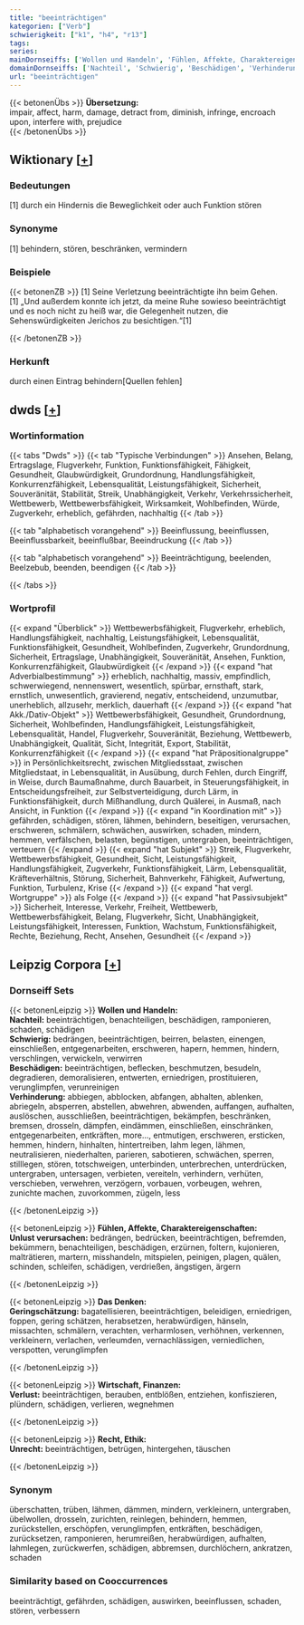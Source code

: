 ```yaml
---
title: "beeinträchtigen"
kategorien: ["Verb"]
schwierigkeit: ["k1", "h4", "r13"]
tags:
series:
mainDornseiffs: ['Wollen und Handeln', 'Fühlen, Affekte, Charaktereigenschaften', 'Das Denken', 'Wirtschaft, Finanzen', 'Recht, Ethik']
domainDornseiffs: ['Nachteil', 'Schwierig', 'Beschädigen', 'Verhinderung', 'Unlust verursachen', 'Geringschätzung', 'Verlust', 'Unrecht']
url: "beeinträchtigen"
---
```


{{< betonenÜbs >}}
**Übersetzung:**  
impair, affect, harm, damage, detract from, diminish, infringe, encroach upon, interfere with, prejudice  
{{< /betonenÜbs >}}

## Wiktionary [[+](https://de.wiktionary.org/wiki/beeinträchtigen)]

### Bedeutungen
[1] durch ein Hindernis die Beweglichkeit oder auch Funktion stören  

### Synonyme
[1] behindern, stören, beschränken, vermindern  

### Beispiele
{{< betonenZB >}}
[1] Seine Verletzung beeinträchtigte ihn beim Gehen.  
[1] „Und außerdem konnte ich jetzt, da meine Ruhe sowieso beeinträchtigt und es noch nicht zu heiß war, die Gelegenheit nutzen, die Sehenswürdigkeiten Jerichos zu besichtigen.“[1]  

{{< /betonenZB >}}
### Herkunft
durch einen Eintrag behindern[Quellen fehlen]  



## dwds [[+](https://www.dwds.de/wb/beeinträchtigen)]

### Wortinformation
{{< tabs "Dwds" >}}
{{< tab "Typische Verbindungen" >}}
Ansehen, Belang, Ertragslage, Flugverkehr, Funktion, Funktionsfähigkeit, Fähigkeit, Gesundheit, Glaubwürdigkeit, Grundordnung, Handlungsfähigkeit, Konkurrenzfähigkeit, Lebensqualität, Leistungsfähigkeit, Sicherheit, Souveränität, Stabilität, Streik, Unabhängigkeit, Verkehr, Verkehrssicherheit, Wettbewerb, Wettbewerbsfähigkeit, Wirksamkeit, Wohlbefinden, Würde, Zugverkehr, erheblich, gefährden, nachhaltig
{{< /tab >}}

{{< tab "alphabetisch vorangehend" >}}
Beeinflussung, beeinflussen, Beeinflussbarkeit, beeinflußbar, Beeindruckung
{{< /tab >}}

{{< tab "alphabetisch vorangehend" >}}
Beeinträchtigung, beelenden, Beelzebub, beenden, beendigen
{{< /tab >}}

{{< /tabs >}}

### Wortprofil
{{< expand "Überblick" >}} Wettbewerbsfähigkeit, Flugverkehr, erheblich, Handlungsfähigkeit, nachhaltig, Leistungsfähigkeit, Lebensqualität, Funktionsfähigkeit, Gesundheit, Wohlbefinden, Zugverkehr, Grundordnung, Sicherheit, Ertragslage, Unabhängigkeit, Souveränität, Ansehen, Funktion, Konkurrenzfähigkeit, Glaubwürdigkeit {{< /expand >}}
{{< expand "hat Adverbialbestimmung" >}} erheblich, nachhaltig, massiv, empfindlich, schwerwiegend, nennenswert, wesentlich, spürbar, ernsthaft, stark, ernstlich, unwesentlich, gravierend, negativ, entscheidend, unzumutbar, unerheblich, allzusehr, merklich, dauerhaft {{< /expand >}}
{{< expand "hat Akk./Dativ-Objekt" >}} Wettbewerbsfähigkeit, Gesundheit, Grundordnung, Sicherheit, Wohlbefinden, Handlungsfähigkeit, Leistungsfähigkeit, Lebensqualität, Handel, Flugverkehr, Souveränität, Beziehung, Wettbewerb, Unabhängigkeit, Qualität, Sicht, Integrität, Export, Stabilität, Konkurrenzfähigkeit {{< /expand >}}
{{< expand "hat Präpositionalgruppe" >}} in Persönlichkeitsrecht, zwischen Mitgliedsstaat, zwischen Mitgliedstaat, in Lebensqualität, in Ausübung, durch Fehlen, durch Eingriff, in Weise, durch Baumaßnahme, durch Bauarbeit, in Steuerungsfähigkeit, in Entscheidungsfreiheit, zur Selbstverteidigung, durch Lärm, in Funktionsfähigkeit, durch Mißhandlung, durch Quälerei, in Ausmaß, nach Ansicht, in Funktion {{< /expand >}}
{{< expand "in Koordination mit" >}} gefährden, schädigen, stören, lähmen, behindern, beseitigen, verursachen, erschweren, schmälern, schwächen, auswirken, schaden, mindern, hemmen, verfälschen, belasten, begünstigen, untergraben, beeinträchtigen, verteuern {{< /expand >}}
{{< expand "hat Subjekt" >}} Streik, Flugverkehr, Wettbewerbsfähigkeit, Gesundheit, Sicht, Leistungsfähigkeit, Handlungsfähigkeit, Zugverkehr, Funktionsfähigkeit, Lärm, Lebensqualität, Kräfteverhältnis, Störung, Sicherheit, Bahnverkehr, Fähigkeit, Aufwertung, Funktion, Turbulenz, Krise {{< /expand >}}
{{< expand "hat vergl. Wortgruppe" >}} als Folge {{< /expand >}}
{{< expand "hat Passivsubjekt" >}} Sicherheit, Interesse, Verkehr, Freiheit, Wettbewerb, Wettbewerbsfähigkeit, Belang, Flugverkehr, Sicht, Unabhängigkeit, Leistungsfähigkeit, Interessen, Funktion, Wachstum, Funktionsfähigkeit, Rechte, Beziehung, Recht, Ansehen, Gesundheit {{< /expand >}}

## Leipzig Corpora [[+](https://corpora.uni-leipzig.de/en/res?word=beeinträchtigen&corpusId=deu_newscrawl-public_2018)]

### Dornseiff Sets
{{< betonenLeipzig >}}
**Wollen und Handeln:**  
**Nachteil:** beeinträchtigen, benachteiligen, beschädigen, ramponieren, schaden, schädigen  
**Schwierig:** bedrängen, beeinträchtigen, beirren, belasten, einengen, einschließen, entgegenarbeiten, erschweren, hapern, hemmen, hindern, verschlingen, verwickeln, verwirren  
**Beschädigen:** beeinträchtigen, beflecken, beschmutzen, besudeln, degradieren, demoralisieren, entwerten, erniedrigen, prostituieren, verunglimpfen, verunreinigen  
**Verhinderung:** abbiegen, abblocken, abfangen, abhalten, ablenken, abriegeln, absperren, abstellen, abwehren, abwenden, auffangen, aufhalten, auslöschen, ausschließen, beeinträchtigen, bekämpfen, beschränken, bremsen, drosseln, dämpfen, eindämmen, einschließen, einschränken, entgegenarbeiten, entkräften, more..., entmutigen, erschweren, ersticken, hemmen, hindern, hinhalten, hintertreiben, lahm legen, lähmen, neutralisieren, niederhalten, parieren, sabotieren, schwächen, sperren, stilllegen, stören, totschweigen, unterbinden, unterbrechen, unterdrücken, untergraben, untersagen, verbieten, vereiteln, verhindern, verhüten, verschieben, verwehren, verzögern, vorbauen, vorbeugen, wehren, zunichte machen, zuvorkommen, zügeln, less  

{{< /betonenLeipzig >}}


{{< betonenLeipzig >}}
**Fühlen, Affekte, Charaktereigenschaften:**  
**Unlust verursachen:** bedrängen, bedrücken, beeinträchtigen, befremden, bekümmern, benachteiligen, beschädigen, erzürnen, foltern, kujonieren, malträtieren, martern, misshandeln, mitspielen, peinigen, plagen, quälen, schinden, schleifen, schädigen, verdrießen, ängstigen, ärgern  

{{< /betonenLeipzig >}}


{{< betonenLeipzig >}}
**Das Denken:**  
**Geringschätzung:** bagatellisieren, beeinträchtigen, beleidigen, erniedrigen, foppen, gering schätzen, herabsetzen, herabwürdigen, hänseln, missachten, schmälern, verachten, verharmlosen, verhöhnen, verkennen, verkleinern, verlachen, verleumden, vernachlässigen, verniedlichen, verspotten, verunglimpfen  

{{< /betonenLeipzig >}}


{{< betonenLeipzig >}}
**Wirtschaft, Finanzen:**  
**Verlust:** beeinträchtigen, berauben, entblößen, entziehen, konfiszieren, plündern, schädigen, verlieren, wegnehmen  

{{< /betonenLeipzig >}}


{{< betonenLeipzig >}}
**Recht, Ethik:**  
**Unrecht:** beeinträchtigen, betrügen, hintergehen, täuschen  

{{< /betonenLeipzig >}}

### Synonym
überschatten, trüben, lähmen, dämmen, mindern, verkleinern, untergraben, übelwollen, drosseln, zurichten, reinlegen, behindern, hemmen, zurückstellen, erschöpfen, verunglimpfen, entkräften, beschädigen, zurücksetzen, ramponieren, herumreißen, herabwürdigen, aufhalten, lahmlegen, zurückwerfen, schädigen, abbremsen, durchlöchern, ankratzen, schaden


### Similarity based on Cooccurrences
beeinträchtigt, gefährden, schädigen, auswirken, beeinflussen, schaden, stören, verbessern

